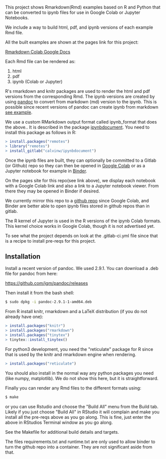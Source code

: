 This project shows Rmarkdown(Rmd) examples based on R and Python that can be converted to ipynb files for use in Google Colab or Jupyter Notebooks. 

We include a way to build html, pdf, and ipynb versions of each example Rmd file. 

All the built examples are shown at the pages link for this project:  

[Rmarkdown Colab Google Docs](https://calvinw.gitlab.io/rmarkdown-colab-google-docs/)

Each Rmd file can be rendered as: 
1. html
1. pdf 
1. ipynb (Colab or Jupyter)

R's rmarkdown and knitr packages are used to render the html and pdf versions from the corresponding Rmd. 
The ipynb versions are created by using [pandoc](https://pandoc.org/) to convert from markdown (md) version to the ipynb. This is possible since recent versions of pandoc can create ipynb from markdown [see example](https://pandoc.org/try/?text=---%0Atitle%3A+%22Calculator%22%0Ajupyter%3A%0A++kernelspec%3A%0A++++display_name%3A+R%0A++++language%3A+R%0A++++name%3A+ir%0A---%0A%23+Lorem+ipsum%0A%0A**Lorem+ipsum**+dolor+sit+amet%2C+consectetur+adipiscing+elit.+Nunc+luctus%0Abibendum+felis+dictum+sodales.%0A%0A%60%60%60+code%0Aa%3C-3%0Ab%3C-4%0Aa%0Ab%0A%60%60%60%0A**Lorem+ipsum**+dolor+sit+amet%2C+consectetur+adipiscing+elit.+Nunc+luctus%0Abibendum+felis+dictum+sodales.%0A%0A%60%60%60+code%0Aplot(runif(20))%0A%60%60%60&from=markdown&to=ipynb).  

We use a custom RMarkdown output format called ipynb_format that does the above..
It is described in the package [ipynbdocument](https://gitlab.com/calvinw/ipynbdocument). You need to install this package as follows in R:

```r
> install.packages("remotes")
> library("remotes")
> install_gitlab("calvinw/ipynbdocument")
```

Once the ipynb files are built, they can optionally be committed to a Gitlab (or Github) repo so they can then be opened in [Google Colab](https://colab.research.google.com/) or as a Jupyter notebook for example in [Binder](https://mybinder.org/). 

On the pages site for this repo(see link above), we display each notebook with a Google Colab link and also a link to a Jupyter notebook viewer. From there they may be opened in Binder if desired.

We currently mirror this repo to a [github repo](https://github.com/calvinw/rmarkdown-colab-google-docs) since Google Colab, and Binder are better able to open ipynb files stored in github repos than in gitlab.

The R kernel of Jupyter is used in the R versions of the ipynb Colab formats. This kernel choice works in Google Colab, though it is not advertised yet.   

To see what the project depends on look at the .gitlab-ci.yml file since that is a recipe to install pre-reqs for this project.

## Installation

Install a recent version of pandoc. We used 2.9.1.
You can download a .deb file for pandoc from here:

https://github.com/jgm/pandoc/releases

Then install it from the bash shell:

```bash
$ sudo dpkg -i pandoc-2.9.1-1-amd64.deb
```

From R install knitr, rmarkdown and a LaTeX distribution (if you do not already have one):

```r
> install.packages("knitr")
> install.packages("rmarkdown")
> install.packages("tinytex")
> tinytex::install_tinytex()
```

For python3 development, you need the "reticulate" package for R since that is used by the knitr and rmarkdown engine when rendering.

```r
> install.packages("reticulate")
```

You should also install in the normal way any python packages you need (like numpy, matplotlib). We do not show this here, but it is straightforward.

Finally you can render any Rmd files to the different formats using:

```bash
$ make 
```
or you can use Rstudio and choose the "Build All" menu from the Build tab. Likely if you just choose "Build All" in RStudio it will complain and make you install all the pre-reqs above as you go along. This is fine, just enter the above in RStudios Terminal window as you go along.

See the Makefile for additional build details and targets.

The files requirements.txt and runtime.txt are only used to allow binder to turn the github repo into a container. They are not significant aside from that.
